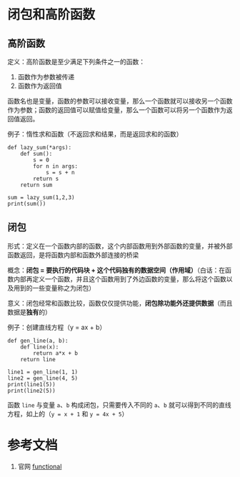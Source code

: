 # 闭包和高阶函数

## 高阶函数
定义：高阶函数是至少满足下列条件之一的函数：
1. 函数作为参数被传递
2. 函数作为返回值

函数名也是变量，函数的参数可以接收变量，那么一个函数就可以接收另一个函数作为参数；函数的返回值可以赋值给变量，那么一个函数可以将另一个函数作为返回值返回。

例子：惰性求和函数（不返回求和结果，而是返回求和的函数）
```
def lazy_sum(*args):
    def sum():
        s = 0
        for n in args:
            s = s + n
        return s
    return sum

sum = lazy_sum(1,2,3)
print(sum())
```


## 闭包
形式：定义在一个函数内部的函数，这个内部函数用到外部函数的变量，并被外部函数返回，是将函数内部和函数外部连接的桥梁

概念：**闭包 = 要执行的代码块 + 这个代码独有的数据空间（作用域）**（白话：在函数内部再定义一个函数，并且这个函数用到了外边函数的变量，那么将这个函数以及用到的一些变量称之为闭包）

意义：闭包经常和函数比较，函数仅仅提供功能，**闭包除功能外还提供数据**（而且数据是**独有**的）

例子：创建直线方程（y = ax + b）
```
def gen_line(a, b):
    def line(x):
        return a*x + b
    return line

line1 = gen_line(1, 1)
line2 = gen_line(4, 5)
print(line1(5))
print(line2(5))
```
函数 `line` 与变量 `a`、`b` 构成闭包，只需要传入不同的 `a`、`b` 就可以得到不同的直线方程，如上的（`y = x + 1` 和 `y = 4x + 5`）

# 参考文档
1. 官网 [functional](https://docs.python.org/3.5/howto/functional.html)